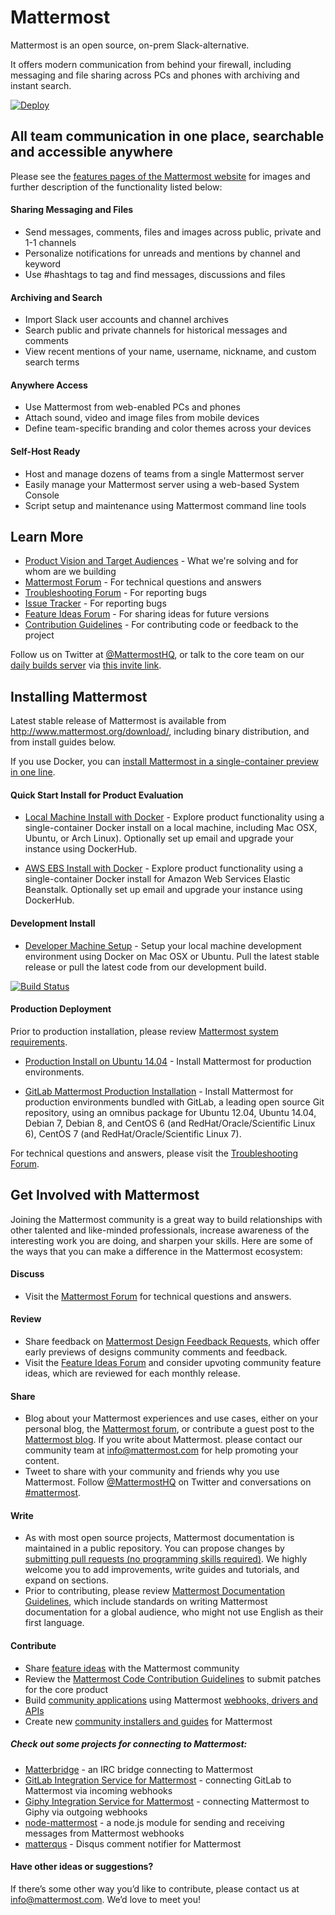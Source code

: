 # Mattermost

Mattermost is an open source, on-prem Slack-alternative.

It offers modern communication from behind your firewall, including messaging and file sharing across PCs and phones with archiving and instant search.

[![Deploy](https://www.herokucdn.com/deploy/button.svg)](https://heroku.com/deploy)

## All team communication in one place, searchable and accessible anywhere

Please see the [features pages of the Mattermost website](http://www.mattermost.org/features/) for images and further description of the functionality listed below:

#### Sharing Messaging and Files

- Send messages, comments, files and images across public, private and 1-1 channels
- Personalize notifications for unreads and mentions by channel and keyword
- Use #hashtags to tag and find messages, discussions and files

#### Archiving and Search

- Import Slack user accounts and channel archives
- Search public and private channels for historical messages and comments
- View recent mentions of your name, username, nickname, and custom search terms

#### Anywhere Access

- Use Mattermost from web-enabled PCs and phones
- Attach sound, video and image files from mobile devices
- Define team-specific branding and color themes across your devices

#### Self-Host Ready

- Host and manage dozens of teams from a single Mattermost server
- Easily manage your Mattermost server using a web-based System Console
- Script setup and maintenance using Mattermost command line tools

## Learn More

- [Product Vision and Target Audiences](http://www.mattermost.org/vision/) - What we're solving and for whom are we building
- [Mattermost Forum](http://forum.mattermost.org/) - For technical questions and answers
- [Troubleshooting Forum](https://forum.mattermost.org/t/how-to-use-the-troubleshooting-forum/150) - For reporting bugs
- [Issue Tracker](http://www.mattermost.org/filing-issues/) - For reporting bugs
- [Feature Ideas Forum](http://www.mattermost.org/feature-requests/) - For sharing ideas for future versions
- [Contribution Guidelines](https://github.com/mattermost/platform/blob/master/CONTRIBUTING.md) - For contributing code or feedback to the project

Follow us on Twitter at [@MattermostHQ](https://twitter.com/mattermosthq), or talk to the core team on our [daily builds server](https://pre-release.mattermost.com/core) via [this invite link](https://pre-release.mattermost.com/signup_user_complete/?id=rcgiyftm7jyrxnma1osd8zswby).

## Installing Mattermost

Latest stable release of Mattermost is available from http://www.mattermost.org/download/, including binary distribution, and from install guides below.

If you use Docker, you can [install Mattermost in a single-container preview in one line](https://github.com/mattermost/platform/blob/master/doc/install/Docker-Single-Container.md#one-line-docker-install).

#### Quick Start Install for Product Evaluation

- [Local Machine Install with Docker](https://github.com/mattermost/platform/blob/master/doc/install/Docker-Single-Container.md) - Explore product functionality using a single-container Docker install on a local machine, including Mac OSX, Ubuntu, or Arch Linux). Optionally set up email and upgrade your instance using DockerHub.

- [AWS EBS Install with Docker](https://github.com/mattermost/platform/blob/master/doc/install/Amazon-Elastic-Beanstalk.md) - Explore product functionality using a single-container Docker install for Amazon Web Services Elastic Beanstalk. Optionally set up email and upgrade your instance using DockerHub.

#### Development Install

- [Developer Machine Setup](https://github.com/mattermost/platform/blob/master/doc/developer/Setup.md) - Setup your local machine development environment using Docker on Mac OSX or Ubuntu. Pull the latest stable release or pull the latest code from our development build.

[![Build Status](https://travis-ci.org/mattermost/platform.svg?branch=master)](https://travis-ci.org/mattermost/platform)

#### Production Deployment

Prior to production installation, please review [Mattermost system requirements](https://github.com/mattermost/platform/blob/master/doc/install/Requirements.md).

- [Production Install on Ubuntu 14.04](https://github.com/mattermost/platform/blob/master/doc/install/Production-Ubuntu.md) - Install Mattermost for production environments.

- [GitLab Mattermost Production Installation](https://gitlab.com/gitlab-org/gitlab-mattermost) - Install Mattermost for production environments bundled with GitLab, a leading open source Git repository, using an omnibus package for Ubuntu 12.04, Ubuntu 14.04, Debian 7, Debian 8, and CentOS 6 (and RedHat/Oracle/Scientific Linux 6), CentOS 7 (and RedHat/Oracle/Scientific Linux 7).

For technical questions and answers, please visit the [Troubleshooting Forum](https://forum.mattermost.org/c/general/trouble-shoot).

## Get Involved with Mattermost

Joining the Mattermost community is a great way to build relationships with other talented and like-minded professionals, increase awareness of the interesting work you are doing, and sharpen your skills. Here are some of the ways that you can make a difference in the Mattermost ecosystem:

#### Discuss

- Visit the [Mattermost Forum](http://forum.mattermost.org/) for technical questions and answers.

#### Review

- Share feedback on [Mattermost Design Feedback Requests](http://forum.mattermost.org/c/feature-ideas/specifications), which offer early previews of designs community comments and feedback.
- Visit the [Feature Ideas Forum](http://mattermost.uservoice.com/forums/306457-general) and consider upvoting community feature ideas, which are reviewed for each monthly release.

#### Share

- Blog about your Mattermost experiences and use cases, either on your personal blog, the [Mattermost forum](http://forum.mattermost.org), or contribute a guest post to the [Mattermost blog](http://www.mattermost.org/category/blog/). If you write about Mattermost. please contact our community team at info@mattermost.com for help promoting your content.
- Tweet to share with your community and friends why you use Mattermost. Follow [@MattermostHQ](https://twitter.com/mattermosthq) on Twitter and conversations on [#mattermost](https://twitter.com/search?q=%23mattermost&src=typd).

#### Write

- As with most open source projects, Mattermost documentation is maintained in a public repository. You can propose changes by [submitting pull requests (no programming skills required)](http://forum.mattermost.org/t/help-improve-mattermost-documentation/194). We highly welcome you to add improvements, write guides and tutorials, and expand on sections.
- Prior to contributing, please review [Mattermost Documentation Guidelines](http://www.mattermost.org/documentation-guidelines/), which include standards on writing Mattermost documentation for a global audience, who might not use English as their first language.

#### Contribute

- Share [feature ideas](http://www.mattermost.org/feature-requests/) with the Mattermost community
- Review the [Mattermost Code Contribution Guidelines](https://github.com/mattermost/platform/blob/master/CONTRIBUTING.md) to submit patches for the core product
- Build [community applications](http://www.mattermost.org/community-applications/) using Mattermost [webhooks, drivers and APIs](https://github.com/mattermost/platform/blob/master/doc/developer/API.md)
- Create new [community installers and guides](http://www.mattermost.org/installation/#community-install-guide) for Mattermost


##### Check out some projects for connecting to Mattermost:

- [Matterbridge](https://github.com/42wim/matterbridge) - an IRC bridge connecting to Mattermost
- [GitLab Integration Service for Mattermost](https://github.com/mattermost/mattermost-integration-gitlab) - connecting GitLab to Mattermost via incoming webhooks
- [Giphy Integration Service for Mattermost](https://github.com/mattermost/mattermost-integration-giphy) - connecting Mattermost to Giphy via outgoing webhooks
- [node-mattermost](https://github.com/jonathanwiesel/node-mattermost) - a node.js module for sending and receiving messages from Mattermost webhooks
- [matterqus](https://github.com/jonathanwiesel/matterqus) - Disqus comment notifier for Mattermost

#### Have other ideas or suggestions?

If there’s some other way you’d like to contribute, please contact us at info@mattermost.com. We’d love to meet you!
